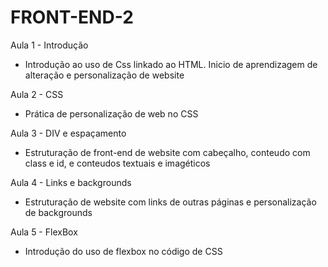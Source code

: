 # FRONT-END-2

Aula 1 - Introdução 
  - Introdução ao uso de Css linkado ao HTML. Inicio de aprendizagem de alteração e personalização de website

Aula 2 - CSS
  - Prática de personalização de web no CSS

Aula 3 - DIV e espaçamento 
  - Estruturação de front-end de website com cabeçalho, conteudo com class e id, e conteudos textuais e imagéticos

Aula 4 - Links e backgrounds
  - Estruturação de website com links de outras páginas e personalização de backgrounds

Aula 5 - FlexBox
  - Introdução do uso de flexbox no código de CSS
